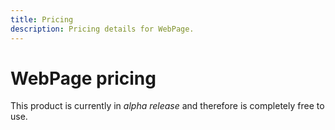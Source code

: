 ```yaml
---
title: Pricing
description: Pricing details for WebPage.
---
```


# WebPage pricing

This product is currently in _alpha release_ and therefore is completely free to use.
